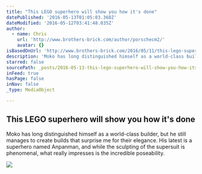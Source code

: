 ```yaml
---
title: "This LEGO superhero will show you how it's done"
datePublished: '2016-05-13T01:05:03.368Z'
dateModified: '2016-05-12T03:41:48.035Z'
author:
  - name: Chris
    url: 'http://www.brothers-brick.com/author/porschecm2/'
    avatar: {}
isBasedOnUrl: 'http://www.brothers-brick.com/2016/05/11/this-lego-superhero-will-show-you-how-its-done/'
description: 'Moko has long distinguished himself as a world-class builder, but he still manages to create builds that surprise me for their elegance. His latest is a superhero named Anpanman, and while the sculpting of the supersuit is phenomenal, what really impresses is the incredible poseability.'
starred: false
sourcePath: _posts/2016-05-13-this-lego-superhero-will-show-you-how-its-done.md
inFeed: true
hasPage: false
inNav: false
_type: MediaObject

---
```

<article style=""><h1>This LEGO superhero will show you how it's done</h1><p>Moko has long distinguished himself as a world-class builder, but he still manages to create builds that surprise me for their elegance. His latest is a superhero named Anpanman, and while the sculpting of the supersuit is phenomenal, what really impresses is the incredible poseability.</p><img src="http://i1.wp.com/farm8.staticflickr.com/7526/26247858573_c1d2f0eee9_z.jpg?resize=625%2C625&amp;ssl=1" /></article>